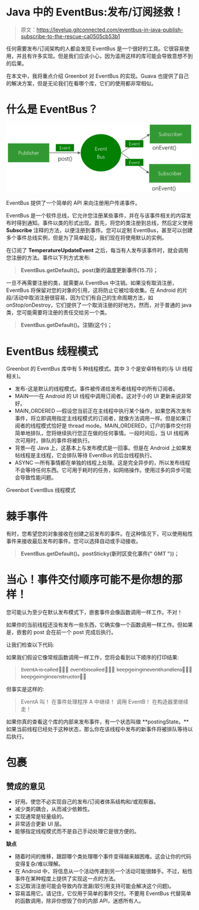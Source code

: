 # Java 中的 EventBus:发布/订阅拯救！

> 原文：<https://levelup.gitconnected.com/eventbus-in-java-publish-subscribe-to-the-rescue-ca0505cb53b1>

任何需要发布/订阅架构的人都会发现 EventBus 是一个很好的工具。它很容易使用，并且有许多实现。但是我们应该小心，因为滥用这样的库可能会导致意想不到的后果。

在本文中，我将重点介绍 Greenbot 对 EventBus 的实现。Guava 也提供了自己的解决方案，但是无论我们在看哪个库，它们的使用都非常相似。

# 什么是 EventBus？

![](img/a242e3a81c7fa39248fcd173e87634b5.png)

EventBus 提供了一个简单的 API 来向注册用户传递事件。

EventBus 是一个软件总线，它允许您注册某些事件，并在与该事件相关的内容发布时得到通知。事件以类的形式出现。首先，将您的类注册到总线，然后定义使用 **Subscribe** 注释的方法，以便注册到事件。您可以定制 EventBus，甚至可以创建多个事件总线实例，但是为了简单起见，我们现在将使用默认的实例。

在订阅了 **TemperatureUpdateEvent** 之后，每当有人发布该事件时，就会调用您注册的方法。事件以下列方式发布:

> **EventBus.getDefault()。post(新的温度更新事件(15.7))；**

一旦不再需要注册的类，就需要从 EventBus 中注销。如果没有取消注册，EventBus 将保留对您的对象的引用，这将防止它被垃圾收集。在 Android 的片段/活动中取消注册很容易，因为它们有自己的生命周期方法，如 onStop/onDestroy，它们提供了一个取消注册的好地方。然而，对于普通的 java 类，您可能需要将注册的责任交给另一个类。

> **EventBus.getDefault()。注销(这个)；**

# EventBus 线程模式

Greenbot 的 EventBus 库中有 5 种线程模式。其中 3 个是安卓特有的(与 UI 线程相关)。

*   发布-这是默认的线程模式。事件被传递给发布者线程中的所有订阅者。
*   MAIN——在 Android 的 UI 线程中调用订阅者。这对于小的 UI 更新来说非常好。
*   MAIN_ORDERED —假设您当前正在主线程中执行某个操作，如果您再次发布事件，将立即调用指定主线程模式的订阅者，就像方法调用一样。但是如果订阅者的线程模式恰好是 thread mode。MAIN_ORDERED，订户的事件交付将简单地排队，您将继续执行您正在做的任何事情。一段时间后，当 UI 线程再次可用时，排队的事件将被执行。
*   背景—在 Java 上，这基本上与发布模式是一回事。但是在 Android 上如果发帖线程是主线程，它会排队等待 EventBus 的后台线程执行。
*   ASYNC —所有事情都在单独的线程上处理。这是完全异步的，所以发布线程不会等待任何东西。它可用于耗时的任务，如网络操作。使用过多的异步可能会导致性能问题。

Greenbot EventBus 线程模式

# 棘手事件

有时，您希望您的对象接收在创建之前发布的事件。在这种情况下，可以使用粘性事件来接收最后发布的事件。您可以选择自动或手动接收。

> **EventBus.getDefault()。postSticky(新时区变化事件(" GMT "))；**

# 当心！事件交付顺序可能不是你想的那样！

您可能认为至少在默认发布模式下，嵌套事件会像函数调用一样工作。不对！

如果你的当前线程还没有发布一些东西，它确实像一个函数调用一样工作。但如果是，嵌套的 post 会在前一个 post 完成后执行。

让我们检查以下代码:

如果我们假设它像常规函数调用一样工作，您将会看到以下顺序的打印结果:

> E̵v̵e̵n̵t̵A̵ ̵i̵s̵ ̵c̵a̵l̵l̵e̵d̵！̵̵
> e̵v̵e̵n̵t̵b̵̵i̵s̵̵c̵a̵l̵l̵e̵d̵！̵̵
> k̵e̵e̵p̵̵g̵o̵i̵n̵g̵̵i̵n̵̵e̵v̵e̵n̵t̵̵h̵a̵n̵d̵l̵e̵r̵̵a̵！̵̵
> k̵e̵e̵p̵̵g̵o̵i̵n̵g̵̵i̵n̵̵c̵o̵n̵s̵t̵r̵u̵c̵t̵o̵r̵！̵

但事实是这样的:

> EventA 叫！
> 在事件处理程序 A 中继续！
> 调用 EventB！
> 在构造器里继续走！

如果你真的查看这个库的内部来发布事件，有一个状态叫做 **postingState。**如果当前线程已经处于这种状态，那么你在该线程中发布的新事件将被排队等待以后执行。

# 包裹

## 赞成的意见

*   好用。使您不必实现自己的发布/订阅者体系结构和/或观察器。
*   减少类的耦合，从而减少依赖性。
*   实现通常是轻量级的。
*   非常适合更新 UI 层。
*   能够指定线程模式而不是自己手动处理它是很方便的。

**缺点**

*   随着时间的推移，跟踪哪个类处理哪个事件变得越来越困难。这会让你的代码变得复杂/难以理解。
*   在 Android 中，将信息从一个活动传递到另一个活动可能很棘手。不过，粘性事件在某种程度上提供了实现这一点的方法。
*   忘记取消注册可能会导致内存泄漏(软引用支持可能会解决这个问题)。
*   容易滥用它。请记住，它仅用于简单的事件交付。不要用 EventBus 代替简单的函数调用，除非你想毁了你的内部 API，迷惑所有人。